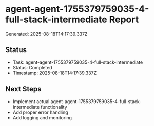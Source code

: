 # agent-agent-1755379759035-4-full-stack-intermediate Report

Generated: 2025-08-18T14:17:39.337Z

## Status
- Task: agent-agent-1755379759035-4-full-stack-intermediate
- Status: Completed
- Timestamp: 2025-08-18T14:17:39.337Z

## Next Steps
- Implement actual agent-agent-1755379759035-4-full-stack-intermediate functionality
- Add proper error handling
- Add logging and monitoring
